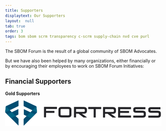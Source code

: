 ```yaml
---
title: Supporters
displaytext: Our Supporters
layout:  null
tab: true
order: 3
tags: bom sbom scrm transparency c-scrm supply-chain nvd cve purl
---
```


The SBOM Forum is the result of a global community of SBOM Advocates.

But we have also been helped by many organizations, either financially or by encouraging their employees to work on SBOM Forum Initiatives:

<link rel="stylesheet" href="assets/style.css">

## Financial Supporters

**Gold Supporters**

<div class="logo-cards">

   <div class="logo-card-container"><div class="logo-card"><div class="logo-card-body">
    <a href="https://www.fortressinfosec.com/"><img class="sbom-forum-supporter" src="assets/images/fortress.svg" alt="Fortress Information Security"></a>
  </div></div></div>

 </div>